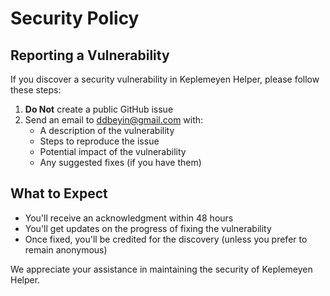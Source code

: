 # Security Policy

## Reporting a Vulnerability

If you discover a security vulnerability in Keplemeyen Helper, please follow these steps:

1. **Do Not** create a public GitHub issue
2. Send an email to ddbeyin@gmail.com with:
   - A description of the vulnerability
   - Steps to reproduce the issue
   - Potential impact of the vulnerability
   - Any suggested fixes (if you have them)

## What to Expect

- You'll receive an acknowledgment within 48 hours
- You'll get updates on the progress of fixing the vulnerability
- Once fixed, you'll be credited for the discovery (unless you prefer to remain anonymous)

We appreciate your assistance in maintaining the security of Keplemeyen Helper.